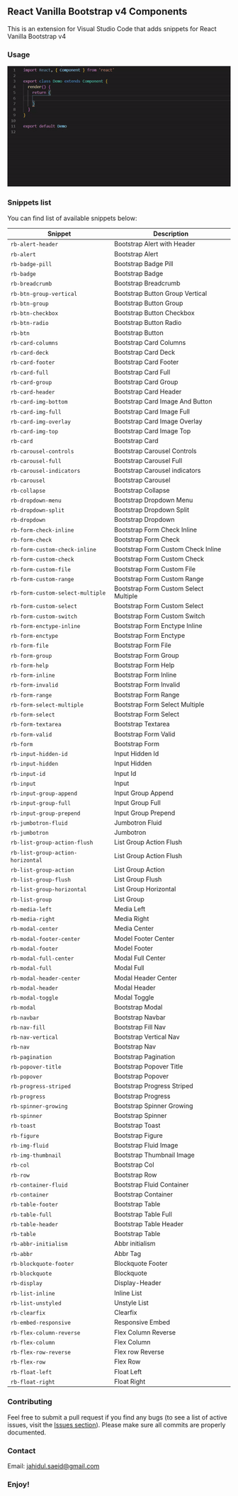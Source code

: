 ## React Vanilla Bootstrap v4 Components

This is an extension for Visual Studio Code that adds snippets for React Vanilla Bootstrap v4
### Usage

![Usage animation](images/snippets-usage.gif)

### Snippets list

You can find list of available snippets below:

| Snippet                         | Description                                |
| --------------------            | ------------------------------------------ |
| `rb-alert-header`               | Bootstrap Alert with Header                |
| `rb-alert`                      | Bootstrap Alert                            |
| `rb-badge-pill`                 | Bootstrap Badge Pill                       |
| `rb-badge`                      | Bootstrap Badge                            |
| `rb-breadcrumb`                 | Bootstrap Breadcrumb                       |
| `rb-btn-group-vertical`         | Bootstrap Button Group Vertical            |
| `rb-btn-group`                  | Bootstrap Button Group                     |
| `rb-btn-checkbox`               | Bootstrap Button Checkbox                  |
| `rb-btn-radio`                  | Bootstrap Button Radio                     |
| `rb-btn`                        | Bootstrap Button                           |
| `rb-card-columns`               | Bootstrap Card Columns                     |
| `rb-card-deck`                  | Bootstrap Card Deck                        |
| `rb-card-footer`                | Bootstrap Card Footer                      |
| `rb-card-full`                  | Bootstrap Card Full                        |
| `rb-card-group`                 | Bootstrap Card Group                       |
| `rb-card-header`                | Bootstrap Card Header                      |
| `rb-card-img-bottom`            | Bootstrap Card Image And Button            |
| `rb-card-img-full`              | Bootstrap Card Image Full                  |
| `rb-card-img-overlay`           | Bootstrap Card Image Overlay               |
| `rb-card-img-top`               | Bootstrap Card Image Top                   |
| `rb-card`                       | Bootstrap Card                             |
| `rb-carousel-controls`          | Bootstrap Carousel Controls                |
| `rb-carousel-full`              | Bootstrap Carousel Full                    |
| `rb-carousel-indicators`        | Bootstrap Carousel indicators              |
| `rb-carousel`                   | Bootstrap Carousel                         |
| `rb-collapse`                   | Bootstrap Collapse                         |
| `rb-dropdown-menu`              | Bootstrap Dropdown Menu                    |
| `rb-dropdown-split`             | Bootstrap Dropdown Split                   |
| `rb-dropdown`                   | Bootstrap Dropdown                         |
| `rb-form-check-inline`          | Bootstrap Form Check Inline                |
| `rb-form-check`                 | Bootstrap Form Check                       |
| `rb-form-custom-check-inline`   | Bootstrap Form Custom Check Inline         |
| `rb-form-custom-check`          | Bootstrap Form Custom Check                |
| `rb-form-custom-file`           | Bootstrap Form Custom File                 |
| `rb-form-custom-range`          | Bootstrap Form Custom Range                |
| `rb-form-custom-select-multiple`| Bootstrap Form Custom Select Multiple      |
| `rb-form-custom-select`         | Bootstrap Form Custom Select               |
| `rb-form-custom-switch`         | Bootstrap Form Custom Switch               |
| `rb-form-enctype-inline`        | Bootstrap Form Enctype Inline              |
| `rb-form-enctype`               | Bootstrap Form Enctype                     |
| `rb-form-file`                  | Bootstrap Form File                        |
| `rb-form-group`                 | Bootstrap Form Group                       |
| `rb-form-help`                  | Bootstrap Form Help                        |
| `rb-form-inline`                | Bootstrap Form Inline                      |
| `rb-form-invalid`               | Bootstrap Form Invalid                     |
| `rb-form-range`                 | Bootstrap Form Range                       |
| `rb-form-select-multiple`       | Bootstrap Form Select Multiple             |
| `rb-form-select`                | Bootstrap Form Select                      |
| `rb-form-textarea`              | Bootstrap Textarea                         |
| `rb-form-valid`                 | Bootstrap Form Valid                       |
| `rb-form`                       | Bootstrap Form                             |
| `rb-input-hidden-id`            | Input Hidden Id                            |
| `rb-input-hidden`               | Input Hidden                               |
| `rb-input-id`                   | Input Id                                   |
| `rb-input`                      | Input                                      |
| `rb-input-group-append`         | Input Group Append                         |
| `rb-input-group-full`           | Input Group Full                           |
| `rb-input-group-prepend`        | Input Group Prepend                        |
| `rb-jumbotron-fluid`            | Jumbotron Fluid                            |
| `rb-jumbotron`                  | Jumbotron                                  |
| `rb-list-group-action-flush`    | List Group Action Flush                    |
| `rb-list-group-action-horizontal`| List Group Action Flush                   |
| `rb-list-group-action`          | List Group Action                          |
| `rb-list-group-flush`           | List Group Flush                           |
| `rb-list-group-horizontal`      | List Group Horizontal                      |
| `rb-list-group`                 | List Group                                 |
| `rb-media-left`                 | Media Left                                 |
| `rb-media-right`                | Media Right                                |
| `rb-modal-center`               | Media Center                               |
| `rb-modal-footer-center`        | Model Footer Center                        |
| `rb-modal-footer`               | Model Footer                               |
| `rb-modal-full-center`          | Modal Full Center                          |
| `rb-modal-full`                 | Modal Full                                 |
| `rb-modal-header-center`        | Modal Header Center                        |
| `rb-modal-header`               | Modal Header                               |
| `rb-modal-toggle`               | Modal Toggle                               |
| `rb-modal`                      | Bootstrap Modal                            |
| `rb-navbar`                     | Bootstrap Navbar                           |
| `rb-nav-fill`                   | Bootstrap Fill Nav                         |
| `rb-nav-vertical`               | Bootstrap Vertical Nav                     |
| `rb-nav`                        | Bootstrap Nav                            |
| `rb-pagination`                 | Bootstrap Pagination                       |
| `rb-popover-title`              | Bootstrap Popover Title                    |
| `rb-popover`                    | Bootstrap Popover                          |
| `rb-progress-striped`           | Bootstrap Progress Striped                 |
| `rb-progress`                   | Bootstrap Progress                         |
| `rb-spinner-growing`            | Bootstrap Spinner Growing                  |
| `rb-spinner`                    | Bootstrap Spinner                          |
| `rb-toast`                      | Bootstrap Toast                            |
| `rb-figure`                     | Bootstrap Figure                           |
| `rb-img-fluid`                  | Bootstrap Fluid Image                      |
| `rb-img-thumbnail`              | Bootstrap Thumbnail Image                  |
| `rb-col`                        | Bootstrap Col                              |
| `rb-row`                        | Bootstrap Row                              |
| `rb-container-fluid`            | Bootstrap Fluid Container                  |
| `rb-container`                  | Bootstrap Container                        |
| `rb-table-footer`               | Bootstrap Table                            |
| `rb-table-full`                 | Bootstrap Table Full                       |
| `rb-table-header`               | Bootstrap Table Header                     |
| `rb-table`                      | Bootstrap Table                            |
| `rb-abbr-initialism`            | Abbr initialism                            |
| `rb-abbr`                       | Abbr Tag                                   |
| `rb-blockquote-footer`          | Blockquote Footer                          |
| `rb-blockquote`                 | Blockquote                                 |
| `rb-display`                    | Display-Header                             |
| `rb-list-inline`                | Inline List                                |
| `rb-list-unstyled`              | Unstyle List                               |
| `rb-clearfix`                   | Clearfix                                   |
| `rb-embed-responsive`           | Responsive Embed                           |
| `rb-flex-column-reverse`        | Flex Column Reverse                        |
| `rb-flex-column`                | Flex Column                                |
| `rb-flex-row-reverse`           | Flex row Reverse                           |
| `rb-flex-row`                   | Flex Row                                   |
| `rb-float-left`                 | Float Left                                 |
| `rb-float-right`                | Float Right                                |

### Contributing
Feel free to submit a pull request if you find any bugs (to see a list of active issues, visit the [Issues section](https://github.com/Zaczero/bootstrap-v4-snippets/issues)).
Please make sure all commits are properly documented.


### Contact

 Email: [jahidul.saeid@gmail.com](mailto:jahdiul.saeid@gmail.com)

### **Enjoy!**
